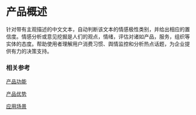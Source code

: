 #  产品概述

针对带有主观描述的中文文本，自动判断该文本的情感极性类别，并给出相应的置信度。情感分析或意见挖掘是人们的观点，情绪，评估对诸如产品，服务，组织等实体的态度。帮助使用者理解用户消费习惯、舆情监控和分析热点话题，为企业提供有力的决策支持。

### 相关参考
[产品功能](Features.md)

[产品优势](Benefits.md)

[应用场景](Application-Scenarios.md)